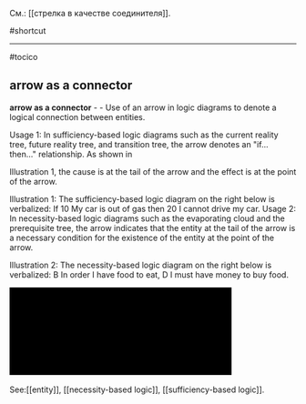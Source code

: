 См.: [[стрелка в качестве соединителя]].

#shortcut




<hr/>

#tocico

## arrow as a connector

<b>arrow as a connector</b> - - Use of an arrow in logic diagrams to denote a logical connection between entities.

Usage 1: In sufficiency-based logic diagrams such as the current reality tree, future reality tree, and transition tree, the arrow denotes an "if... then..." relationship.  As shown in 

Illustration 1, the cause is at the tail of the arrow and the effect is at the point of the arrow.


Illustration 1: The sufficiency-based logic diagram on the right below is verbalized: If 10 My car is out of gas then 20 I cannot drive my car. 
 Usage 2: In necessity-based logic diagrams such as the evaporating cloud and the prerequisite tree, the arrow indicates that the entity at the tail of the arrow is a necessary condition for the existence of the entity at the point of the arrow.


Illustration 2: The necessity-based logic diagram on the right below is verbalized:  B In order I have food to eat, D I must have money to buy food. 
 


<img src="./tocico_dictionary_2nd_editio-8_2.png"/>



See:[[entity]], [[necessity-based logic]], [[sufficiency-based logic]].

